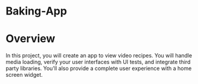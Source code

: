 # Baking-App
# Overview
In this project, you will create an app to view video recipes. You will handle media loading, verify your user interfaces with UI tests, and integrate third party libraries. You'll also provide a complete user experience with a home screen widget.
